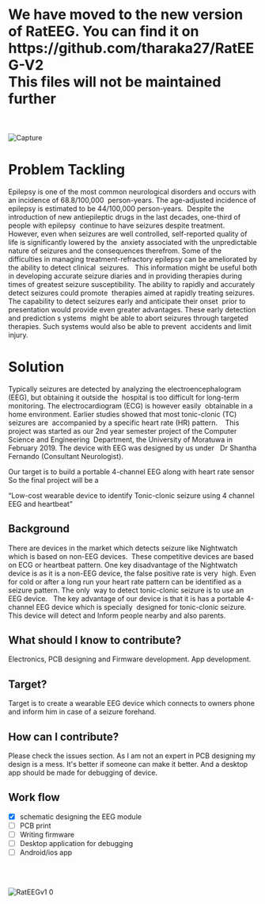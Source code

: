 
<h1>We have moved to the new version of RatEEG. You can find it on https://github.com/tharaka27/RatEEG-V2 
<br> This files will not be maintained further <br> <br> </h1>





![Capture](https://user-images.githubusercontent.com/27824621/56383379-4ad97780-6237-11e9-8a9c-5fd9bbe9b885.PNG)


<h1>Problem Tackling</h1>

Epilepsy is one of the most common neurological disorders and occurs with an incidence of 68.8/100,000  person-years. 
The age-adjusted incidence of epilepsy is estimated to be 44/100,000 person-years.  
Despite the introduction of new antiepileptic drugs in the last decades, one-third of people with epilepsy  
continue to have seizures despite treatment.  
However, even when seizures are well controlled, self-reported quality of life is significantly lowered by the  
anxiety associated with the unpredictable nature of seizures and the consequences therefrom. 
Some of the  difficulties in managing treatment-refractory epilepsy can be ameliorated by the ability 
to detect clinical  seizures.   This information might be useful both in developing accurate seizure diaries 
and in providing therapies during  times of greatest seizure susceptibility. The ability to rapidly and accurately 
detect seizures could promote  therapies aimed at rapidly treating seizures. The capability to detect seizures early and 
anticipate their onset  prior to presentation would provide even greater advantages. These early detection and prediction s
ystems  might be able to abort seizures through targeted therapies. Such systems would also be able to prevent  
accidents and limit injury. 

<h1>Solution</h1>

Typically seizures are detected by analyzing the electroencephalogram (EEG), but obtaining it outside the  
hospital is too difficult for long-term monitoring. The electrocardiogram (ECG) is however easily  obtainable in a 
home environment. Earlier studies showed that most tonic-clonic (TC) seizures are  accompanied by a specific heart rate (HR) pattern.    
This project was started as our  2nd year semester project of the Computer Science and Engineering  Department, 
the University of Moratuwa in February 2019. The device with EEG was designed by us under   
Dr Shantha Fernando (Consultant Neurologist).     

Our target is to build a portable 4-channel EEG along with heart rate sensor  So the final project will be a     

“Low-cost wearable device to identify Tonic-clonic seizure using 4 channel EEG and heartbeat” 


<h2>Background</h2>
There are devices in the market which detects seizure like Nightwatch which is based on non-EEG devices.  These competitive devices 
are based on ECG or heartbeat pattern. One key disadvantage of the Nightwatch device is as it is a non-EEG device, the false 
positive rate is very  high. Even for cold or after a long run your heart rate pattern can be identified as a seizure pattern. 
The only  way to detect tonic-clonic seizure is to use an EEG device.  
The key advantage of our device is that it is has a portable 4-channel EEG device which is specially  designed 
for tonic-clonic seizure. This device will detect and Inform people nearby and also parents.  

<h2>What should I know to contribute?</h2> 
Electronics, PCB designing and Firmware development. App development.

<h2>Target?</h2>
Target is to create a wearable EEG device which connects to owners phone and inform him in case of a seizure forehand.

<h2>How can I contribute?</h2>
Please check the issues section. As I am not an expert in PCB designing my design is a mess. It's better if someone can make it better. And a desktop app should be made for debugging of device.
  
<h2>Work flow</h2>

 - [x] schematic designing the EEG module
 - [ ] PCB print
 - [ ] Writing firmware
 - [ ] Desktop application for debugging
 - [ ] Android/ios app

<br><br>
  
![RatEEGv1 0](https://user-images.githubusercontent.com/27824621/56342445-af63ea80-61d5-11e9-80be-bc1bf9a5927b.png)
